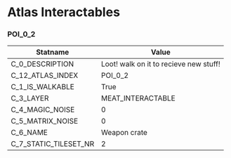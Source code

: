 

# Atlas Interactables





### POI_0_2
| Statname | Value | 
|  --  |  --  | 
| C_0_DESCRIPTION | Loot! walk on it to recieve new stuff! | 
| C_12_ATLAS_INDEX | POI_0_2 | 
| C_1_IS_WALKABLE | True | 
| C_3_LAYER | MEAT_INTERACTABLE | 
| C_4_MAGIC_NOISE | 0 | 
| C_5_MATRIX_NOISE | 0 | 
| C_6_NAME | Weapon crate | 
| C_7_STATIC_TILESET_NR | 2 | 

